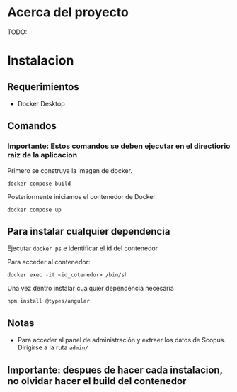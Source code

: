 # Acerca del proyecto

TODO:


# Instalacion
## Requerimientos
- Docker Desktop
## Comandos
### Importante: Estos comandos se deben ejecutar en el directiorio raiz de la aplicacion

Primero se construye la imagen de docker.

`
docker compose build
`

Posteriormente iniciamos el contenedor de Docker.
 
 `docker compose up`

## Para instalar cualquier dependencia
Ejecutar `docker ps` e identificar el id del contenedor.

Para acceder al contenedor:

`docker exec -it <id_cotenedor> /bin/sh`

Una vez dentro instalar cualquier dependencia necesaria

`npm install @types/angular`

## Notas
- Para acceder al panel de administración y extraer los datos de Scopus. Dirigirse a la ruta 
    `admin/`

## Importante: despues de hacer cada instalacion, no olvidar hacer el build del contenedor
